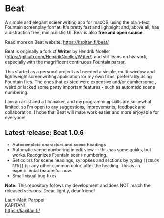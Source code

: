 # Beat

A simple and elegant screenwriting app for macOS, using the plain-text Fountain screenplay format. It's pretty fast and lighteight and, above all, has a distraction free, minimalistic UI. Beat is also **free and open source**.

Read more on Beat website: https://kapitan.fi/beat/

Beat is originally a fork of **Writer** by Hendrik Noeller (https://github.com/HendrikNoeller/Writer/) and still leans on his work, especially with the magnificent continuous Fountain parser.

This started as a personal project as I needed a simple, multi-window and lightweight screenwriting application for my own films, preferrably using Fountain files. The ones that existed were expensive and/or cumbersome , weird or lacked some pretty important features  - such as automatic scene numbering.

I am an artist and a filmmaker, and my programming skills are somewhat limited, so I'm open to any suggestions, improvements, feedback and collaboration. I hope that Beat will make work easier and more enjoyable for everyone!

## Latest release: Beat 1.0.6

* Autocomplete characters and scene headings
* Automatic scene numbering in edit view –- this has some quirks, but works. Recognizes Fountain scene numbering.
* Set colors for scene headings, synopses and sections by typing `[[COLOR RED]]` (or any other common color) after the heading. This is an experimental feature for now.
* Small visual bug fixes

**Note:** This repository follows my development and does NOT match the released versions. Dread lightly, dear friend!

Lauri-Matti Parppei  
KAPITAN!  
https://kapitan.fi/